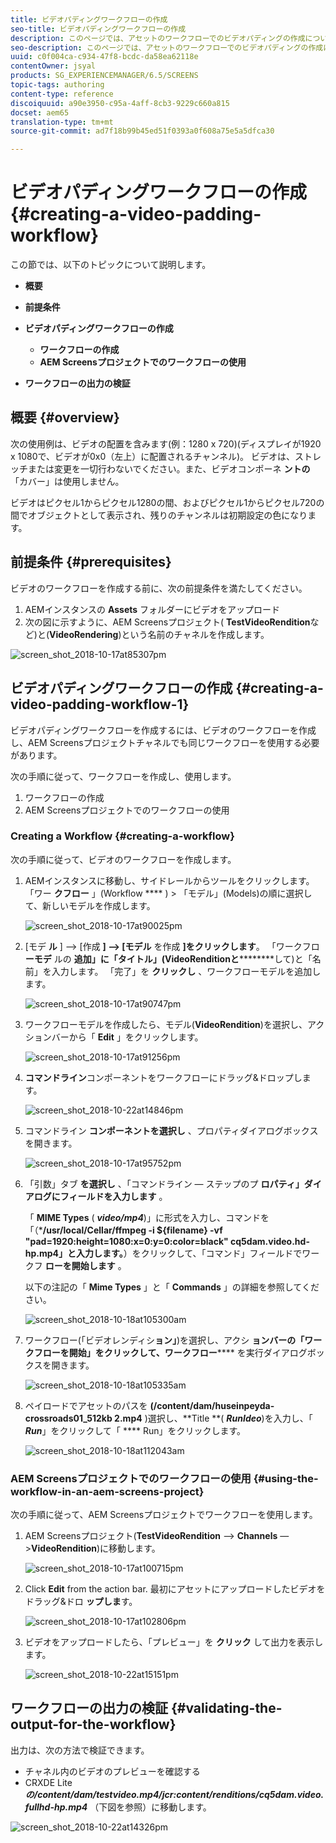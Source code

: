 ```yaml
---
title: ビデオパディングワークフローの作成
seo-title: ビデオパディングワークフローの作成
description: このページでは、アセットのワークフローでのビデオパディングの作成について説明します。
seo-description: このページでは、アセットのワークフローでのビデオパディングの作成について説明します。
uuid: c0f004ca-c934-47f8-bcdc-da58ea62118e
contentOwner: jsyal
products: SG_EXPERIENCEMANAGER/6.5/SCREENS
topic-tags: authoring
content-type: reference
discoiquuid: a90e3950-c95a-4aff-8cb3-9229c660a815
docset: aem65
translation-type: tm+mt
source-git-commit: ad7f18b99b45ed51f0393a0f608a75e5a5dfca30

---
```



# ビデオパディングワークフローの作成 {#creating-a-video-padding-workflow}

この節では、以下のトピックについて説明します。

* **概要**
* **前提条件**
* **ビデオパディングワークフローの作成**
   * **ワークフローの作成**
   * **AEM Screensプロジェクトでのワークフローの使用**

* **ワークフローの出力の検証**

## 概要 {#overview}

次の使用例は、ビデオの配置を含みます(例：1280 x 720)(ディスプレイが1920 x 1080で、ビデオが0x0（左上）に配置されるチャンネル)。 ビデオは、ストレッチまたは変更を一切行わないでください。また、ビデオコンポーネ **ントの** 「カバー」は使用しません。

ビデオはピクセル1からピクセル1280の間、およびピクセル1からピクセル720の間でオブジェクトとして表示され、残りのチャンネルは初期設定の色になります。

## 前提条件 {#prerequisites}

ビデオのワークフローを作成する前に、次の前提条件を満たしてください。

1. AEMインスタンスの **Assets** フォルダーにビデオをアップロード
1. 次の図に示すように、AEM Screensプロジェクト( **TestVideoRendition**&#x200B;など)と(**VideoRendering**)という名前のチャネルを作成します。

![screen_shot_2018-10-17at85307pm](assets/screen_shot_2018-10-17at85307pm.png)

## ビデオパディングワークフローの作成 {#creating-a-video-padding-workflow-1}

ビデオパディングワークフローを作成するには、ビデオのワークフローを作成し、AEM Screensプロジェクトチャネルでも同じワークフローを使用する必要があります。

次の手順に従って、ワークフローを作成し、使用します。

1. ワークフローの作成
1. AEM Screensプロジェクトでのワークフローの使用

### Creating a Workflow {#creating-a-workflow}

次の手順に従って、ビデオのワークフローを作成します。

1. AEMインスタンスに移動し、サイドレールからツールをクリックします。 「ワー **クフロー** 」(Workflow **** ) &gt; 「モデル」(Models)の順に選択して、新しいモデルを作成します。

   ![screen_shot_2018-10-17at90025pm](assets/screen_shot_2018-10-17at90025pm.png)

1. [モデ **ル** ] —&gt; [作成 **] —&gt; [モデル** を作成 **]をクリックします**。 「ワークフロ **ーモデ** ルの **追加」に「タイトル」(VideoRenditionと**********&#x200B;して)と「名前」を入力します。 「完了」を **クリックし** 、ワークフローモデルを追加します。

   ![screen_shot_2018-10-17at90747pm](assets/screen_shot_2018-10-17at90747pm.png)

1. ワークフローモデルを作成したら、モデル(**VideoRendition**)を選択し、アクションバーから「 **Edit** 」をクリックします。

   ![screen_shot_2018-10-17at91256pm](assets/screen_shot_2018-10-17at91256pm.png)

1. **コマンドライン**コンポーネントをワークフローにドラッグ&amp;ドロップします。

   ![screen_shot_2018-10-22at14846pm](assets/screen_shot_2018-10-22at14846pm.png)

1. コマンドライン **コンポーネントを選択し** 、プロパティダイアログボックスを開きます。

   ![screen_shot_2018-10-17at95752pm](assets/screen_shot_2018-10-17at95752pm.png)

1. 「引数」タブ **を選択し** 、「コマンドライン — ステップのプ **ロパティ」ダイアログにフィールドを入力します** 。

   「 **MIME Types** ( ***video/mp4***)」に形式を入力し、コマンドを「（***/usr/local/Cellar/ffmpeg -i ${filename} -vf "pad=1920:height=1080:x=0:y=0:color=black" cq5dam.video.hd-hp.mp4」と入力します。**）をクリックして、「コマンド」フィールドでワークフ **ローを開始します** 。

   以下の注記の「 **Mime Types** 」と「 **Commands** 」の詳細を参照してください。

   ![screen_shot_2018-10-18at105300am](assets/screen_shot_2018-10-18at105300am.png)

1. ワークフロー(「ビデオレンディシ&#x200B;**ョン」**)を選択し、アクシ **ョンバーの「ワークフローを開始」をクリックして、ワークフロー****** を実行ダイアログボックスを開きます。

   ![screen_shot_2018-10-18at105335am](assets/screen_shot_2018-10-18at105335am.png)

1. ペイロードでアセットのパスを **(/content/dam/huseinpeyda-crossroads01_512kb 2.mp4** )選択し、**Title **( ***RunIdeo***)を入力し、「 ***Run***」をクリックして「 **** Run」をクリックします。

   ![screen_shot_2018-10-18at112043am](assets/screen_shot_2018-10-18at112043am.png)

### AEM Screensプロジェクトでのワークフローの使用 {#using-the-workflow-in-an-aem-screens-project}

次の手順に従って、AEM Screensプロジェクトでワークフローを使用します。

1. AEM Screensプロジェクト(**TestVideoRendition** —&gt; **Channels** —&gt;**VideoRendition**)に移動します。

   ![screen_shot_2018-10-17at100715pm](assets/screen_shot_2018-10-17at100715pm.png)

1. Click **Edit** from the action bar. 最初にアセットにアップロードしたビデオをドラッグ&amp;ドロ **ップしま**&#x200B;す。

   ![screen_shot_2018-10-17at102806pm](assets/screen_shot_2018-10-17at102806pm.png)

1. ビデオをアップロードしたら、「プレビュー」を **クリック** して出力を表示します。

   ![screen_shot_2018-10-22at15151pm](assets/screen_shot_2018-10-22at15151pm.png)

## ワークフローの出力の検証 {#validating-the-output-for-the-workflow}

出力は、次の方法で検証できます。

* チャネル内のビデオのプレビューを確認する
* CRXDE Lite ***の/content/dam/testvideo.mp4/jcr:content/renditions/cq5dam.video.fullhd-hp.mp4*** （下図を参照）に移動します。

![screen_shot_2018-10-22at14326pm](assets/screen_shot_2018-10-22at14326pm.png)

